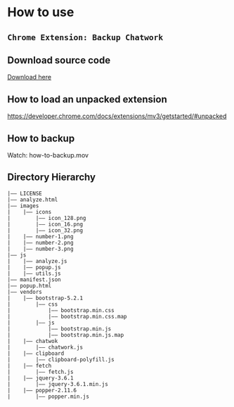 How to use
===
## `Chrome Extension: Backup Chatwork`

## Download source code
[Download here](https://github.com/phongdh-lftv/chrome-ext-backup-chatwork/archive/refs/heads/master.zip)

## How to load an unpacked extension
https://developer.chrome.com/docs/extensions/mv3/getstarted/#unpacked

## How to backup
Watch: how-to-backup.mov

## Directory Hierarchy
```
|—— LICENSE
|—— analyze.html
|—— images
|    |—— icons
|        |—— icon_128.png
|        |—— icon_16.png
|        |—— icon_32.png
|    |—— number-1.png
|    |—— number-2.png
|    |—— number-3.png
|—— js
|    |—— analyze.js
|    |—— popup.js
|    |—— utils.js
|—— manifest.json
|—— popup.html
|—— vendors
|    |—— bootstrap-5.2.1
|        |—— css
|            |—— bootstrap.min.css
|            |—— bootstrap.min.css.map
|        |—— js
|            |—— bootstrap.min.js
|            |—— bootstrap.min.js.map
|    |—— chatwok
|        |—— chatwork.js
|    |—— clipboard
|        |—— clipboard-polyfill.js
|    |—— fetch
|        |—— fetch.js
|    |—— jquery-3.6.1
|        |—— jquery-3.6.1.min.js
|    |—— popper-2.11.6
|        |—— popper.min.js
```
